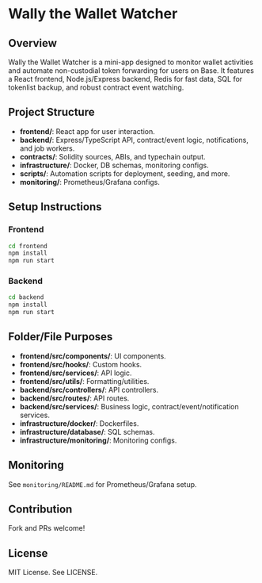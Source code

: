 # Wally the Wallet Watcher

## Overview
Wally the Wallet Watcher is a mini-app designed to monitor wallet activities and automate non-custodial token forwarding for users on Base. It features a React frontend, Node.js/Express backend, Redis for fast data, SQL for tokenlist backup, and robust contract event watching.

## Project Structure
- **frontend/**: React app for user interaction.
- **backend/**: Express/TypeScript API, contract/event logic, notifications, and job workers.
- **contracts/**: Solidity sources, ABIs, and typechain output.
- **infrastructure/**: Docker, DB schemas, monitoring configs.
- **scripts/**: Automation scripts for deployment, seeding, and more.
- **monitoring/**: Prometheus/Grafana configs.

## Setup Instructions

### Frontend
```bash
cd frontend
npm install
npm run start
```

### Backend
```bash
cd backend
npm install
npm run start
```

## Folder/File Purposes
- **frontend/src/components/**: UI components.
- **frontend/src/hooks/**: Custom hooks.
- **frontend/src/services/**: API logic.
- **frontend/src/utils/**: Formatting/utilities.
- **backend/src/controllers/**: API controllers.
- **backend/src/routes/**: API routes.
- **backend/src/services/**: Business logic, contract/event/notification services.
- **infrastructure/docker/**: Dockerfiles.
- **infrastructure/database/**: SQL schemas.
- **infrastructure/monitoring/**: Monitoring configs.

## Monitoring
See `monitoring/README.md` for Prometheus/Grafana setup.

## Contribution
Fork and PRs welcome!

## License
MIT License. See LICENSE.